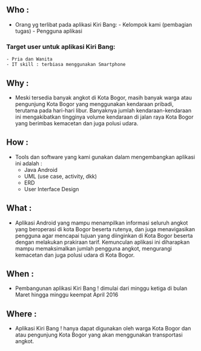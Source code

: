 
## Who :
   * Orang yg terlibat pada aplikasi Kiri Bang:
	- Kelompok kami (pembagian tugas)
	- Pengguna aplikasi

### Target user untuk aplikasi Kiri Bang:
	- Pria dan Wanita
	- IT skill : terbiasa menggunakan Smartphone

## Why :
  * Meski tersedia banyak angkot di Kota Bogor, masih banyak warga atau pengunjung Kota Bogor yang menggunakan kendaraan pribadi, terutama pada hari-hari libur. Banyaknya jumlah kendaraan-kendaraan ini mengakibatkan tingginya volume kendaraan di jalan raya Kota Bogor yang berimbas kemacetan dan juga polusi udara.

## How : 
  * Tools dan software yang kami gunakan dalam mengembangkan aplikasi ini adalah : 
	- Java Android
	- UML (use case, activity, dkk)
	- ERD
	- User Interface Design 

## What : 
   * Aplikasi Android yang mampu menampilkan informasi seluruh angkot yang beroperasi di kota Bogor beserta rutenya, dan juga menavigasikan pengguna agar mencapai tujuan yang diinginkan di Kota Bogor beserta dengan melakukan prakiraan tarif. Kemunculan aplikasi ini diharapkan mampu memaksimalkan jumlah pengguna angkot, mengurangi kemacetan dan juga polusi udara di Kota Bogor.

## When :
   * Pembangunan aplikasi Kiri Bang ! dimulai dari minggu ketiga di bulan Maret hingga minggu keempat April 2016

## Where :
   * Aplikasi Kiri Bang ! hanya dapat digunakan oleh warga Kota  Bogor dan atau pengunjung Kota Bogor yang akan menggunakan transportasi angkot.

